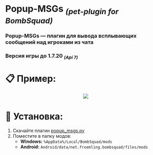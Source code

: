 # Popup-MSGs <sub><em>(pet-plugin for BombSquad)</em></sub>
### Popup-MSGs — плагин для вывода всплывающих сообщений над игроками из чата
### Версия игры до 1.7.20 <sub><em>(Api 7)</em></sub>

# 📋 Пример:
<div align="center">
  <img src="https://i.postimg.cc/qBxh2khr/2025-05-12-225622.png">
</div>

# 📌 Установка:
1. Скачайте плагин [popup_msgs.py](https://github.com/Felarwont/Popup-MSGs/releases/download/v1.0.0/popup_msgs.py)
2. Поместите в папку модов:
   - **Windows:** `%AppData%/Local/BombSquad/mods`
   - **Android:** `Android/data/net.froemling.bombsquad/files/mods`

